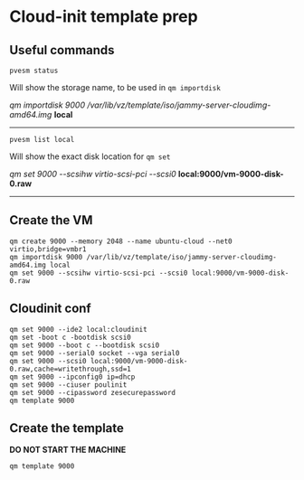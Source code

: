 # Cloud-init template prep

## Useful commands

```pvesm status```

Will show the storage name, to be used in `qm importdisk`

*qm importdisk 9000 /var/lib/vz/template/iso/jammy-server-cloudimg-amd64.img* **local**

---

```pvesm list local```

Will show the exact disk location for `qm set`

*qm set 9000 --scsihw virtio-scsi-pci --scsi0* **local:9000/vm-9000-disk-0.raw**

---

## Create the VM

    qm create 9000 --memory 2048 --name ubuntu-cloud --net0 virtio,bridge=vmbr1
    qm importdisk 9000 /var/lib/vz/template/iso/jammy-server-cloudimg-amd64.img local
    qm set 9000 --scsihw virtio-scsi-pci --scsi0 local:9000/vm-9000-disk-0.raw

## Cloudinit conf

    qm set 9000 --ide2 local:cloudinit
    qm set -boot c -bootdisk scsi0
    qm set 9000 --boot c --bootdisk scsi0
    qm set 9000 --serial0 socket --vga serial0
    qm set 9000 --scsi0 local:9000/vm-9000-disk-0.raw,cache=writethrough,ssd=1
    qm set 9000 --ipconfig0 ip=dhcp
    qm set 9000 --ciuser poulinit
    qm set 9000 --cipassword zesecurepassword
    qm template 9000
    

## Create the template

**DO NOT START THE MACHINE**

    qm template 9000